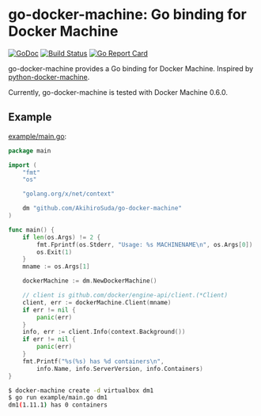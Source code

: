 # go-docker-machine: Go binding for Docker Machine

[![GoDoc](https://godoc.org/github.com/AkihiroSuda/go-docker-machine?status.svg)](https://godoc.org/github.com/AkihiroSuda/go-docker-machine)
[![Build Status](https://travis-ci.org/AkihiroSuda/go-docker-machine.svg?branch=master)](https://travis-ci.org/AkihiroSuda/go-docker-machine)
[![Go Report Card](https://goreportcard.com/badge/github.com/AkihiroSuda/go-docker-machine)](https://goreportcard.com/report/github.com/AkihiroSuda/go-docker-machine)


go-docker-machine provides a Go binding for Docker Machine.
Inspired by [python-docker-machine](https://github.com/gijzelaerr/python-docker-machine).

Currently, go-docker-machine is tested with Docker Machine 0.6.0.

## Example
[example/main.go](example/main.go):

```go
package main

import (
	"fmt"
	"os"

	"golang.org/x/net/context"

	dm "github.com/AkihiroSuda/go-docker-machine"
)

func main() {
	if len(os.Args) != 2 {
		fmt.Fprintf(os.Stderr, "Usage: %s MACHINENAME\n", os.Args[0])
		os.Exit(1)
	}
	mname := os.Args[1]

	dockerMachine := dm.NewDockerMachine()

	// client is github.com/docker/engine-api/client.(*Client)
	client, err := dockerMachine.Client(mname)
	if err != nil {
		panic(err)
	}
	info, err := client.Info(context.Background())
	if err != nil {
		panic(err)
	}
	fmt.Printf("%s(%s) has %d containers\n",
		info.Name, info.ServerVersion, info.Containers)
}
```

```bash
$ docker-machine create -d virtualbox dm1
$ go run example/main.go dm1
dm1(1.11.1) has 0 containers
```

